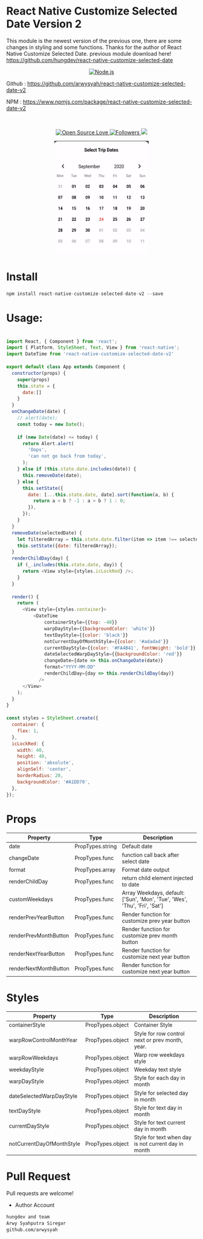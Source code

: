 # React Native Customize Selected Date Version 2

This module is the newest version of the previous one, there are some changes in styling and some functions.
Thanks for the author of React Native Customize Selected Date.
previous module download here!
https://github.com/hungdev/react-native-customize-selected-date



<p align="center">
  <a href="https://reactjs.org/">
    <img
      alt="Node.js"
      src="https://i.udemycdn.com/course/750x422/1049092_8c52_2.jpg"
      width="200"
    />
    
  </a>
  
</p>


</h1>

Github : https://github.com/arwysyah/react-native-customize-selected-date-v2

NPM : https://www.npmjs.com/package/react-native-customize-selected-date-v2
<br/>

<br/>

<p align="center">
 
  </a>
  <a href="#">
    <img title="Open Source Love" src="https://badges.frapsoft.com/os/v1/open-source.svg?v=102">
  </a>
  <a href="https://github.com/arwysyah?tab=followers">
    <img title="Followers" src="https://img.shields.io/github/followers/arwysyah?style=social">
  </a>
  <a href="https://github.com/prettier/prettier"><img src="https://img.shields.io/badge/styled_with-prettier-ff69b4.svg"></a>

</p>

<p align="center">
  <img src="cal.gif" width=250 height=300/>
</p>

# Install

```js
npm install react-native-customize-selected-date-v2 --save


```

# Usage:

```javascript

import React, { Component } from 'react';
import { Platform, StyleSheet, Text, View } from 'react-native';
import DateTime from 'react-native-customize-selected-date-v2'

export default class App extends Component {
  constructor(props) {
    super(props)
    this.state = {
      date:[]
    }
  }
  onChangeDate(date) {
    // alert(date);
    const today = new Date();

    if (new Date(date) <= today) {
      return Alert.alert(
        'Oops',
        'can not go back from today',
      );
    } else if (this.state.date.includes(date)) {
      this.removeDate(date);
    } else {
      this.setState({
        date: [...this.state.date, date].sort(function(a, b) {
          return a < b ? -1 : a > b ? 1 : 0;
        }),
      });
    }
  }
  removeDate(selectedDate) {
    let filteredArray = this.state.date.filter(item => item !== selectedDate);
    this.setState({date: filteredArray});
  }
  renderChildDay(day) {
    if (_.includes(this.state.date, day)) {
      return <View style={styles.icLockRed} />;
    }
  }

  render() {
    return (
      <View style={styles.container}>
          <DateTime
              containerStyle={{top: -40}}
              warpDayStyle={{backgroundColor: 'white'}}
              textDayStyle={{color: 'black'}}
              notCurrentDayOfMonthStyle={{color: '#adadad'}}
              currentDayStyle={{color: '#FA4B41', fontWeight: 'bold'}}
              dateSelectedWarpDayStyle={{backgroundColor: 'red'}}
              changeDate={date => this.onChangeDate(date)}
              format="YYYY-MM-DD"
              renderChildDay={day => this.renderChildDay(day)}
            />
      </View>
    );
  }
}

const styles = StyleSheet.create({
  container: {
    flex: 1,
  },
  icLockRed: {
    width: 40,
    height: 40,
    position: 'absolute',
    alignSelf: 'center',
    borderRadius: 20,
    backgroundColor: '#A1DD70',
  },
});


```

# Props

Property | Type | Description
------------ | ------------- | -------------
date | PropTypes.string | Default date
changeDate | PropTypes.func | function call back after select date
format | PropTypes.array | Format date output
renderChildDay | PropTypes.func | return child element injected to date
customWeekdays | PropTypes.func | Array Weekdays, default: ['Sun', 'Mon', 'Tue', 'Wes', 'Thu', 'Fri', 'Sat']
renderPrevYearButton | PropTypes.func | Render function for customize prev year button
renderPrevMonthButton | PropTypes.func | Render function for customize prev month button
renderNextYearButton | PropTypes.func | Render function for customize next year button
renderNextMonthButton | PropTypes.func | Render function for customize next year button


# Styles

Property | Type | Description
------------ | ------------- | -------------
containerStyle | PropTypes.object | Container Style
warpRowControlMonthYear | PropTypes.object | Style for row control next or prev month, year.
warpRowWeekdays | PropTypes.object | Warp row weekdays style
weekdayStyle | PropTypes.object | Weekday text style
warpDayStyle | PropTypes.object | Style for each day in month
dateSelectedWarpDayStyle | PropTypes.object | Style for selected day in month
textDayStyle | PropTypes.object | Style for text day in month
currentDayStyle | PropTypes.object | Style for text current day in month
notCurrentDayOfMonthStyle | PropTypes.object | Style for text when day is not current day in month



# Pull Request

Pull requests are welcome!

- Author Account

```bash
hungdev and team
Arwy Syahputra Siregar
github.com/arwysyah

```